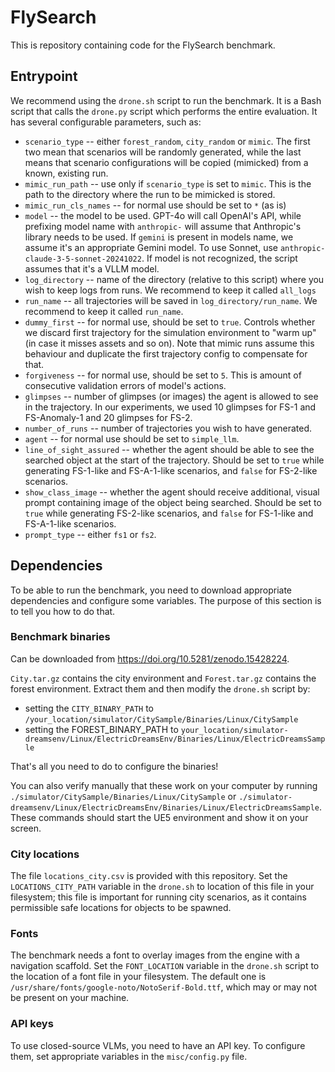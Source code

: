 # FlySearch

This is repository containing code for the FlySearch benchmark.

## Entrypoint

We recommend using the `drone.sh` script to run the benchmark. It is a Bash script that calls the `drone.py` script
which performs the entire evaluation. It has several configurable parameters, such as:

* `scenario_type` -- either `forest_random`, `city_random` or `mimic`. The first two mean that scenarios will be
  randomly generated, while the last means that scenario configurations will be copied (mimicked) from a known, existing
  run.
* `mimic_run_path` -- use only if `scenario_type` is set to `mimic`. This is the path to the directory where the
  run to be mimicked is stored.
* `mimic_run_cls_names` -- for normal use should be set to `*` (as is)
* `model` -- the model to be used. GPT-4o will call OpenAI's API, while prefixing model name with `anthropic-` will
  assume that Anthropic's library needs to be used. If `gemini` is present in models name, we assume it's an appropriate
  Gemini model. To use Sonnet, use `anthropic-claude-3-5-sonnet-20241022`. If model is not recognized, the script
  assumes that it's a VLLM model.
* `log_directory` -- name of the directory (relative to this script) where you wish to keep logs from runs. We recommend
  to keep it called `all_logs`
* `run_name` -- all trajectories will be saved in `log_directory/run_name`. We recommend to keep it called
  `run_name`.
* `dummy_first` -- for normal use, should be set to `true`. Controls whether we discard first trajectory for the
  simulation environment to "warm up" (in case it misses assets and so on). Note that mimic runs assume this behaviour
  and duplicate the first trajectory config to compensate for that.
* `forgiveness` -- for normal use, should be set to `5`. This is amount of consecutive validation errors of model's
  actions.
* `glimpses` -- number of glimpses (or images) the agent is allowed to see in the trajectory. In our experiments, we
  used 10 glimpses for FS-1 and FS-Anomaly-1 and 20 glimpses for FS-2.
* `number_of_runs` -- number of trajectories you wish to have generated.
* `agent` -- for normal use should be set to `simple_llm`.
* `line_of_sight_assured` -- whether the agent should be able to see the searched object at the start of the
  trajectory. Should be set to `true` while generating FS-1-like and FS-A-1-like scenarios, and `false` for FS-2-like
  scenarios.
* `show_class_image` -- whether the agent should receive additional, visual prompt containing image of the object
  being searched. Should be set to `true` while generating FS-2-like scenarios, and `false` for FS-1-like and
  FS-A-1-like scenarios.
* `prompt_type` -- either `fs1` or `fs2`.

## Dependencies

To be able to run the benchmark, you need to download appropriate dependencies and configure some variables. The purpose
of this section is to tell you how to do that.

### Benchmark binaries

Can be downloaded from https://doi.org/10.5281/zenodo.15428224.

`City.tar.gz` contains the city environment and
`Forest.tar.gz` contains the forest environment. Extract them and then modify the `drone.sh` script by:

* setting the `CITY_BINARY_PATH` to `/your_location/simulator/CitySample/Binaries/Linux/CitySample`
* setting the FOREST_BINARY_PATH to
  `your_location/simulator-dreamsenv/Linux/ElectricDreamsEnv/Binaries/Linux/ElectricDreamsSample`

That's all you need to do to configure the binaries!

You can also verify manually that these work on your computer by
running `./simulator/CitySample/Binaries/Linux/CitySample` or
`./simulator-dreamsenv/Linux/ElectricDreamsEnv/Binaries/Linux/ElectricDreamsSample`. These commands should start the UE5
environment and show it on your screen.

### City locations

The file `locations_city.csv` is provided with this repository. Set the `LOCATIONS_CITY_PATH` variable in the `drone.sh`
to location of this file in your filesystem; this file is important for running city scenarios, as it contains
permissible safe locations for objects to be spawned.

### Fonts

The benchmark needs a font to overlay images from the engine with a navigation scaffold. Set the `FONT_LOCATION`
variable in the `drone.sh` script to the location of a font file in your filesystem. The default one is
`/usr/share/fonts/google-noto/NotoSerif-Bold.ttf`, which may or may not be present on your machine.

### API keys

To use closed-source VLMs, you need to have an API key. To configure them, set appropriate variables in the
`misc/config.py` file.


